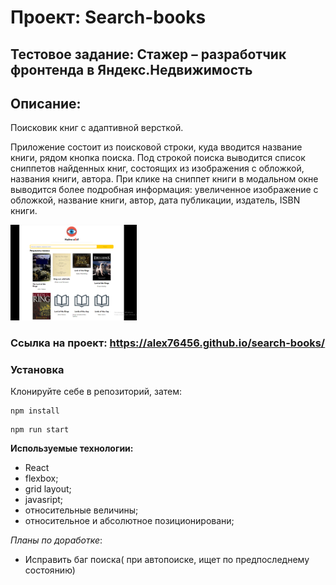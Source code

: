# Проект: Search-books

## Тестовое задание:  Стажер – разработчик фронтенда в Яндекс.Недвижимость 


## Описание:

Поисковик книг с адаптивной версткой.

Приложение состоит из поисковой строки, куда вводится название книги, рядом  кнопка поиска. Под строкой поиска выводится список сниппетов найденных книг, состоящих из изображения с обложкой, названия книги, автора. При клике на сниппет книги в модальном окне выводится более подробная информация: увеличенное изображение с обложкой, название книги, автор, дата публикации, издатель, ISBN книги.


<img src="./public/pre1.png" width="40%">



### Ссылка на проект: https://alex76456.github.io/search-books/



### Установка

Клонируйте себе в репозиторий, затем:

```
npm install
```
```
npm run start
```

**Используемые технологии:**
* React
* flexbox;
* grid layout;
* javasript;
* относительные величины;
* относительное и абсолютное позиционировани;



*Планы по доработке*:  
*  Исправить баг поиска( при автопоиске, ищет по предпоследнему состоянию)


